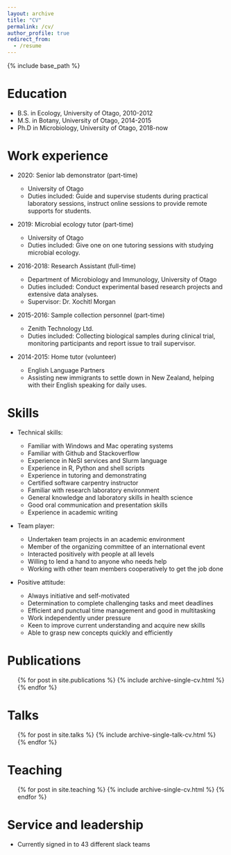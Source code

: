 ```yaml
---
layout: archive
title: "CV"
permalink: /cv/
author_profile: true
redirect_from:
  - /resume
---
```


{% include base_path %}

Education
======
* B.S. in Ecology, University of Otago, 2010-2012
* M.S. in Botany, University of Otago, 2014-2015
* Ph.D in Microbiology, University of Otago, 2018-now

Work experience
======
* 2020: Senior lab demonstrator (part-time)
  * University of Otago
  * Duties included: Guide and supervise students during practical laboratory sessions, instruct online sessions to provide remote supports for students.

* 2019: Microbial ecology tutor (part-time)
  * University of Otago
  * Duties included: Give one on one tutoring sessions with studying microbial ecology.

* 2016-2018: Research Assistant (full-time)
  * Department of Microbiology and Immunology, University of Otago
  * Duties included: Conduct experimental based research projects and extensive data analyses.
  * Supervisor: Dr. Xochitl Morgan


* 2015-2016: Sample collection personnel (part-time)
  * Zenith Technology Ltd.
  * Duties included: 	Collecting biological samples during clinical trial, monitoring participants and report issue to trail supervisor.

* 2014-2015: Home tutor (volunteer)
  * English Language Partners
  * Assisting new immigrants to settle down in New Zealand, helping with their English speaking for daily uses.

Skills
======
* Technical skills:
  * Familiar with Windows and Mac operating systems
  * Familiar with Github and Stackoverflow
  * Experience in NeSI services and Slurm language
  * Experience in R, Python and shell scripts
  * Experience in tutoring and demonstrating
  * Certified software carpentry instructor
  * Familiar with research laboratory environment
  * General knowledge and laboratory skills in health science
  * Good oral communication and presentation skills 
  * Experience in academic writing

* Team player:
  * Undertaken team projects in an academic environment
  * Member of the organizing committee of an international event
  * Interacted positively with people at all levels
  * Willing to lend a hand to anyone who needs help
  * Working with other team members cooperatively to get the job done

* Positive attitude:
  * Always initiative and self-motivated
  * Determination to complete challenging tasks and meet deadlines
  * Efficient and punctual time management and good in multitasking
  * Work independently under pressure
  * Keen to improve current understanding and acquire new skills
  * Able to grasp new concepts quickly and efficiently

  
  
Publications
======
  <ul>{% for post in site.publications %}
    {% include archive-single-cv.html %}
  {% endfor %}</ul>
  
Talks
======
  <ul>{% for post in site.talks %}
    {% include archive-single-talk-cv.html %}
  {% endfor %}</ul>
  
Teaching
======
  <ul>{% for post in site.teaching %}
    {% include archive-single-cv.html %}
  {% endfor %}</ul>
  
Service and leadership
======
* Currently signed in to 43 different slack teams
